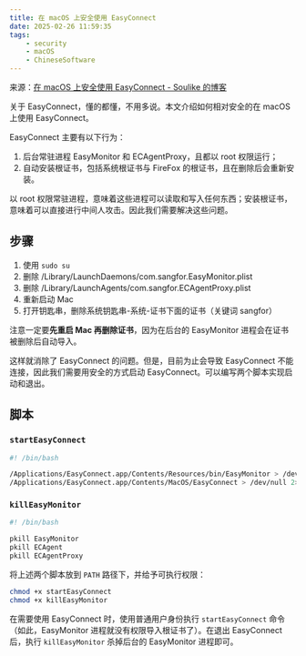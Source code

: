 ```yaml
---
title: 在 macOS 上安全使用 EasyConnect
date: 2025-02-26 11:59:35
tags: 
    - security
    - macOS
    - ChineseSoftware
---
```


来源：[在 macOS 上安全使用 EasyConnect - Soulike 的博客](https://soulike.tech/article/64)

关于 EasyConnect，懂的都懂，不用多说。本文介绍如何相对安全的在 macOS 上使用 EasyConnect。

EasyConnect 主要有以下行为：

1. 后台常驻进程 EasyMonitor 和 ECAgentProxy，且都以 root 权限运行；
2. 自动安装根证书，包括系统根证书与 FireFox 的根证书，且在删除后会重新安装。

以 root 权限常驻进程，意味着这些进程可以读取和写入任何东西；安装根证书，意味着可以直接进行中间人攻击。因此我们需要解决这些问题。

## 步骤

1. 使用 `sudo su`
2. 删除 /Library/LaunchDaemons/com.sangfor.EasyMonitor.plist
3. 删除 /Library/LaunchAgents/com.sangfor.ECAgentProxy.plist
4. 重新启动 Mac
5. 打开钥匙串，删除系统钥匙串-系统-证书下面的证书（关键词 sangfor）

注意一定要**先重启 Mac 再删除证书**，因为在后台的 EasyMonitor 进程会在证书被删除后自动导入。

这样就消除了 EasyConnect 的问题。但是，目前为止会导致 EasyConnect 不能连接，因此我们需要用安全的方式启动 EasyConnect。可以编写两个脚本实现启动和退出。

## 脚本

### `startEasyConnect`

```bash
#! /bin/bash

/Applications/EasyConnect.app/Contents/Resources/bin/EasyMonitor > /dev/null 2>&1 &
/Applications/EasyConnect.app/Contents/MacOS/EasyConnect > /dev/null 2>&1 &
```

### `killEasyMonitor`

```bash
#! /bin/bash

pkill EasyMonitor
pkill ECAgent
pkill ECAgentProxy
```

将上述两个脚本放到 `PATH` 路径下，并给予可执行权限：

```bash
chmod +x startEasyConnect
chmod +x killEasyMonitor
```

在需要使用 EasyConnect 时，使用普通用户身份执行 `startEasyConnect` 命令（如此，EasyMonitor 进程就没有权限导入根证书了）。在退出 EasyConnect 后，执行 `killEasyMonitor` 杀掉后台的 EasyMonitor 进程即可。